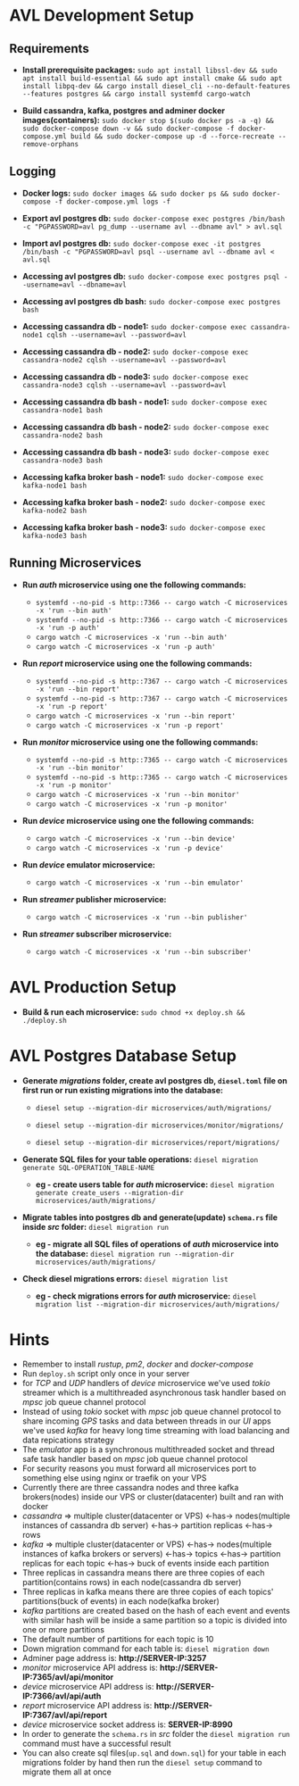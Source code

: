 # AVL Development Setup

## Requirements

* **Install prerequisite packages:** ```sudo apt install libssl-dev && sudo apt install build-essential && sudo apt install cmake && sudo apt install libpq-dev && cargo install diesel_cli --no-default-features --features postgres && cargo install systemfd cargo-watch```

* **Build cassandra, kafka, postgres and adminer docker images(containers):** ```sudo docker stop $(sudo docker ps -a -q) && sudo docker-compose down -v && sudo docker-compose -f docker-compose.yml build && sudo docker-compose up -d --force-recreate --remove-orphans```

## Logging

* **Docker logs:** ```sudo docker images && sudo docker ps && sudo docker-compose -f docker-compose.yml logs -f```

* **Export avl postgres db:** ```sudo docker-compose exec postgres /bin/bash -c "PGPASSWORD=avl pg_dump --username avl --dbname avl" > avl.sql```

* **Import avl postgres db:** ```sudo docker-compose exec -it postgres /bin/bash -c "PGPASSWORD=avl psql --username avl --dbname avl < avl.sql```

* **Accessing avl postgres db:** ```sudo docker-compose exec postgres psql --username=avl --dbname=avl```

* **Accessing avl postgres db bash:** ```sudo docker-compose exec postgres bash```

* **Accessing cassandra db - node1:** ```sudo docker-compose exec cassandra-node1 cqlsh --username=avl --password=avl```

* **Accessing cassandra db - node2:** ```sudo docker-compose exec cassandra-node2 cqlsh --username=avl --password=avl```

* **Accessing cassandra db - node3:** ```sudo docker-compose exec cassandra-node3 cqlsh --username=avl --password=avl```

* **Accessing cassandra db bash - node1:** ```sudo docker-compose exec cassandra-node1 bash```

* **Accessing cassandra db bash - node2:** ```sudo docker-compose exec cassandra-node2 bash```

* **Accessing cassandra db bash - node3:** ```sudo docker-compose exec cassandra-node3 bash```

* **Accessing kafka broker bash - node1:** ```sudo docker-compose exec kafka-node1 bash```

* **Accessing kafka broker bash - node2:** ```sudo docker-compose exec kafka-node2 bash```

* **Accessing kafka broker bash - node3:** ```sudo docker-compose exec kafka-node3 bash```

## Running Microservices

* **Run _auth_ microservice using one the following commands:** 
    * ```systemfd --no-pid -s http::7366 -- cargo watch -C microservices -x 'run --bin auth'```
    * ```systemfd --no-pid -s http::7366 -- cargo watch -C microservices -x 'run -p auth'```
    * ```cargo watch -C microservices -x 'run --bin auth'```
    * ```cargo watch -C microservices -x 'run -p auth'``` 

* **Run _report_ microservice using one the following commands:** 
    * ```systemfd --no-pid -s http::7367 -- cargo watch -C microservices -x 'run --bin report'```
    * ```systemfd --no-pid -s http::7367 -- cargo watch -C microservices -x 'run -p report'```
    * ```cargo watch -C microservices -x 'run --bin report'```
    * ```cargo watch -C microservices -x 'run -p report'```

* **Run _monitor_ microservice using one the following commands:** 
    * ```systemfd --no-pid -s http::7365 -- cargo watch -C microservices -x 'run --bin monitor'```
    * ```systemfd --no-pid -s http::7365 -- cargo watch -C microservices -x 'run -p monitor'```
    * ```cargo watch -C microservices -x 'run --bin monitor'```
    * ```cargo watch -C microservices -x 'run -p monitor'```

* **Run _device_ microservice using one the following commands:** 
    * ```cargo watch -C microservices -x 'run --bin device'```
    * ```cargo watch -C microservices -x 'run -p device'```

* **Run _device_ emulator microservice:**
    * ```cargo watch -C microservices -x 'run --bin emulator'```

* **Run _streamer_ publisher microservice:**
    * ```cargo watch -C microservices -x 'run --bin publisher'```

* **Run _streamer_ subscriber microservice:**
    * ```cargo watch -C microservices -x 'run --bin subscriber'```

# AVL Production Setup

* **Build & run each microservice:** ```sudo chmod +x deploy.sh && ./deploy.sh```

# AVL Postgres Database Setup

* **Generate _migrations_ folder, create avl postgres db, `diesel.toml` file on first run or run existing migrations into the database:** 

    * ```diesel setup --migration-dir microservices/auth/migrations/```

    * ```diesel setup --migration-dir microservices/monitor/migrations/```

    * ```diesel setup --migration-dir microservices/report/migrations/```

* **Generate SQL files for your table operations:** ```diesel migration generate SQL-OPERATION_TABLE-NAME```

    * **eg - create users table for _auth_ microservice:** ```diesel migration generate create_users --migration-dir microservices/auth/migrations/```

* **Migrate tables into postgres db and generate(update) `schema.rs` file inside _src_ folder:** ```diesel migration run```

    * **eg - migrate all SQL files of operations of _auth_ microservice into the database:** ```diesel migration run --migration-dir microservices/auth/migrations/```

* **Check diesel migrations errors:** ```diesel migration list```

    * **eg - check migrations errors for _auth_ microservice:** ```diesel migration list --migration-dir microservices/auth/migrations/```

# Hints

* Remember to install _rustup_, _pm2_, _docker_ and _docker-compose_
* Run `deploy.sh` script only once in your server
* for _TCP_ and _UDP_ handlers of _device_ microservice we've used _tokio_ streamer which is a multithreaded asynchronous task handler based on _mpsc_ job queue channel protocol
* Instead of using _tokio_ socket with _mpsc_ job queue channel protocol to share incoming _GPS_ tasks and data between threads in our _UI_ apps we've used _kafka_ for heavy long time streaming with load balancing and data repications strategy
* The _emulator_ app is a synchronous multithreaded socket and thread safe task handler based on _mpsc_ job queue channel protocol
* For security reasons you must forward all microservices port to something else using nginx or traefik on your VPS
* Currently there are three cassandra nodes and three kafka brokers(nodes) inside our VPS or cluster(datacenter) built and ran with docker
* _cassandra_ => multiple cluster(datacenter or VPS) <-has-> nodes(multiple instances of cassandra db server) <-has-> partition replicas <-has-> rows
* _kafka_ => multiple cluster(datacenter or VPS) <-has-> nodes(multiple instances of kafka brokers or servers) <-has-> topics <-has-> partition replicas for each topic <-has-> buck of events inside each partition 
* Three replicas in cassandra means there are three copies of each partition(contains rows) in each node(cassandra db server)
* Three replicas in kafka means there are three copies of each topics' partitions(buck of events) in each node(kafka broker)
* _kafka_ partitions are created based on the hash of each event and events with similar hash will be inside a same partition so a topic is divided into one or more partitions
* The default number of partitions for each topic is 10
* Down migration command for each table is: ```diesel migration down```
* Adminer page address is: **http://SERVER-IP:3257**
* _monitor_ microservice API address is: **http://SERVER-IP:7365/avl/api/monitor**
* _device_ microservice API address is: **http://SERVER-IP:7366/avl/api/auth**
* _report_ microservice API address is: **http://SERVER-IP:7367/avl/api/report**
* _device_ microservice socket address is: **SERVER-IP:8990**
* In order to generate the `schema.rs` in _src_ folder the ```diesel migration run``` command must have a successful result
* You can also create sql files(`up.sql` and `down.sql`) for your table in each migrations folder by hand then run the ```diesel setup``` command to migrate them all at once
